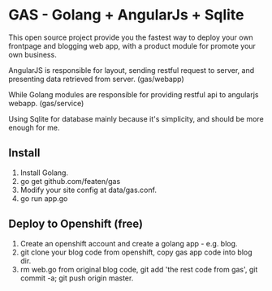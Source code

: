 GAS - Golang + AngularJs + Sqlite
===

This open source project provide you the fastest way to deploy your own frontpage and blogging web app, with a product module for promote your own business.

AngularJS is responsible for layout, sending restful request to server, and presenting data retrieved from server. (gas/webapp)

While Golang modules are responsible for providing restful api to angularjs webapp. (gas/service)

Using Sqlite for database mainly because it's simplicity, and should be more enough for me.


## Install

1. Install Golang.  
2. go get github.com/featen/gas
3. Modify your site config at data/gas.conf.
4. go run app.go

## Deploy to Openshift (free)

1. Create an openshift account and create a golang app - e.g. blog.
2. git clone your blog code from openshift, copy gas app code into blog dir.
3. rm web.go from original blog code, git add 'the rest code from gas', git commit -a; git push origin master.

